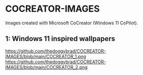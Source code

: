 # COCREATOR-IMAGES
Images created with Microsoft CoCreator (Windows 11 CoPilot).

## 1: Windows 11 inspired wallpapers
https://github.com/thedoggybrad/COCREATOR-IMAGES/blob/main/COCREATOR_1.png
<br>
https://github.com/thedoggybrad/COCREATOR-IMAGES/blob/main/COCREATOR_2.png
